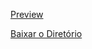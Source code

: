 [Preview](https://pedroaloonso.github.io/Digital-College-FullStack/Aula/index.html)

[Baixar o Diretório](https://download-directory.github.io?url=https://github.com/PedroAloonso/Digital-College-FullStack/tree/main/Aula25)
